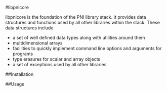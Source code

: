 #libpnicore
                                   

libpnicore is the foundation of the PNI library stack. It provides data structures
and functions used by all other libraries within the stack. These data
structures include

* a set of well defined data types along with utilities around them
* multidimensional arrays
* facilities to quickly implement command line options and arguments
  for programs
* type erasures for scalar and array objects
* a set of exceptions used by all other libraries 

##Installation

##Usage
